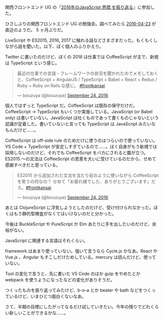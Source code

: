 関西フロントエンド UG の『[2016年のJavaScript 界隈 を振り返る](http://kfug.connpass.com/event/39206/)』に参加した。

ひさしぶりの関西フロントエンド UG の勉強会。調べてみたら [2016-04-23][] が直近のようだ。 5 ヶ月ぶりだ。

LiveScript や ES2015, 2016, 2017 に触れる話などさまざまだった。もくもくしながら話を聞いた。以下、ぼく個人のふりかえり。

Twitter に書いたのだけど、ぼくの 2016 は仕事では CoffeeScript が主で、新規は TypeScript という感じ。

<blockquote class="twitter-tweet" data-partner="tweetdeck"><p lang="ja" dir="ltr">最近の仕事での言語・フレームワークの状況を聞かれたのでメモしておくと、CoffeeScript + AngularJS / TypeScript + Babel + React + Redux / Ruby + Ruby on Rails な感じ。 <a href="https://twitter.com/hashtag/frontkansai?src=hash">#frontkansai</a></p>&mdash; bouzuya (@bouzuya) <a href="https://twitter.com/bouzuya/status/779567198037610497">September 24, 2016</a></blockquote>
<script async src="//platform.twitter.com/widgets.js" charset="utf-8"></script>

個人ではずっと TypeScript だ。CoffeeScript は既存の保守だけだ。CoffeeScript -> TypeScript もいくつか実施している。JavaScript (or Babel only) は書いていない。JavaScript は吐くものであって書くものじゃないという認識が定着した。書いていないと言っても TypeScript は JavaScript みたいなもんだけど……。

CoffeeScript は off-side rule のためだけに使うのはつらいので使っていない。VS Code + TypeScript が安定しすぎているので……。ぼく自身がもう新規では採用しないのだけど、それでも CoffeeScript をバカにされると腹が立つ。 ES2015 〜の文法は CoffeeScript の恩恵を大いに受けているのだから、せめて感謝すべきだと思っている。

<blockquote class="twitter-tweet" data-partner="tweetdeck"><p lang="ja" dir="ltr">ES2015 から追加された文法を当たり前のように使いながら CoffeeScript を笑うの何なの？ せめて「お疲れ様でした、ありがとうございます」だろ。<a href="https://twitter.com/hashtag/frontkansai?src=hash">#frontkansai</a></p>&mdash; bouzuya (@bouzuya) <a href="https://twitter.com/bouzuya/status/779578364054999040">September 24, 2016</a></blockquote>
<script async src="//platform.twitter.com/widgets.js" charset="utf-8"></script>

あとは ClojureScript に浮気しようとしたのだけど、受け付けられなかった。ぼくはもう静的型検査がなくてはいけないのだと分かった。

今後は BuckleScript や PureScript か Elm あたりに手を出したいのだけど、余裕がない。

JavaScript に関連する言語はそれくらい。

framework はあまり使っていない。強いて言うなら Cycle.js かなあ。React や Vue.js 、Angular もすこしだけためしている。mercury は読んだけど、使っていない。

Tool の変化で言うと、先に書いた VS Code のほか gulp をやめたとか webpack を使うようになったなどの変化がありそうだ。

つくったものを振り返ってみたけど、b-o-a とか beater や bath などをつくっているけど、いまひとつ面白くないなあ。

さて、半期の目標にしたがってなるだけ試していきたい。今年の残りでどれくらい新しいことができるかな……。

[2016-04-23]: https://blog.bouzuya.net/2016/04/23/
